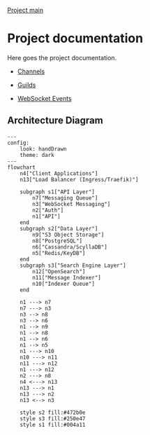 [Project main](../../README.md)
# Project documentation

Here goes the project documentation.

- [Channels](channels/README.md)
- [Guilds](guilds/README.md)


- [WebSocket Events](ws/README.md)

## Architecture Diagram
```mermaid
---
config:
    look: handDrawn
    theme: dark
---
flowchart
    n4["Client Applications"]
    n13["Load Balancer (Ingress/Traefik)"]

	subgraph s1["API Layer"]
		n7["Messaging Queue"]
		n3["WebSocket Messaging"]
		n2["Auth"]
		n1["API"]
	end
	subgraph s2["Data Layer"]
		n9["S3 Object Storage"]
		n8["PostgreSQL"]
		n6["Cassandra/ScyllaDB"]
		n5["Redis/KeyDB"]
	end
    subgraph s3["Search Engine Layer"]
		n12["OpenSearch"]
		n11["Message Indexer"]
		n10["Indexer Queue"]
	end

	n1 ---> n7
	n7 ---> n3
	n3 --> n8
	n3 --> n6
	n1 --> n9
	n1 --> n8
	n1 --> n6
	n1 --> n5
	n1 ---> n10
	n10 ---> n11
	n11 ---> n12
	n1 ---> n12
	n2 ---> n8
	n4 <---> n13
	n13 ---> n1
	n13 ---> n2
	n13 <--> n3

	style s2 fill:#472b0e
	style s3 fill:#250e47
    style s1 fill:#004a11
```